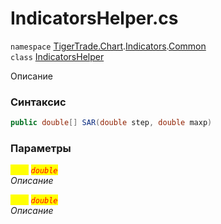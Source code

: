 
# IndicatorsHelper.cs
`namespace` [TigerTrade.Chart](../../../../../TigerTrade.Chart.md).[Indicators](../../../../../TigerTrade.Chart/Indicators.md).[Common](../../../../../TigerTrade.Chart/Indicators/Common.md)  
    `class` [IndicatorsHelper](../../IndicatorsHelper.cs.md)

Описание

### Синтаксис
```csharp
public double[] SAR(double step, double maxp)
```

### Параметры  
<mark style="color:yellow;">`step`</mark> <mark style="color:red;">*`double`*</mark>  
 *Описание*  
  
<mark style="color:yellow;">`maxp`</mark> <mark style="color:red;">*`double`*</mark>  
 *Описание*  
  

                    
                    